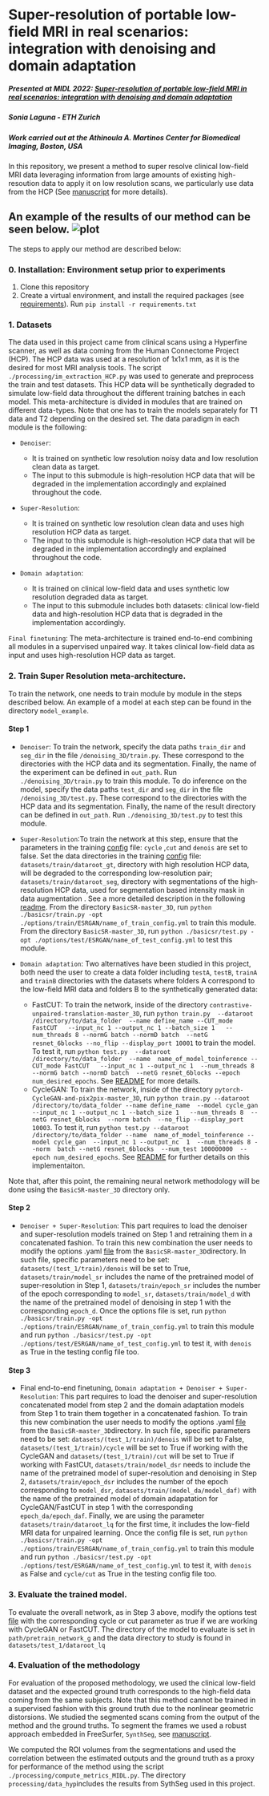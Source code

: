 # Super-resolution of portable low-field MRI in real scenarios: integration with denoising and domain adaptation
##### Presented at MIDL 2022: [Super-resolution of portable low-field MRI in real scenarios: integration with denoising and domain adaptation](https://openreview.net/forum?id=pinw0Gcot4T)
##### Sonia Laguna - ETH Zurich
##### Work carried out at the Athinoula A. Martinos Center for Biomedical Imaging, Boston, USA

In this repository, we present a method to super resolve clinical low-field MRI data leveraging information from large amounts of existing high-resoution data to apply it on low resolution scans, we particularly use data from the HCP (See [manuscript](https://openreview.net/forum?id=pinw0Gcot4T) for more details).

An example of the results of our method can be seen below. 
![plot](./Figure_vols.jpg)
---
The steps to apply our method are described below:
### 0. Installation: Environment setup prior to experiments
1. Clone this repository
2. Create a virtual environment, and install the required packages (see [requirements](requirements_SR.txt)). Run  `pip install -r requirements.txt`

### 1. Datasets 
The data used in this project came from clinical scans using a Hyperfine scanner, as well as data coming from the Human Connectome Project (HCP). The HCP data was used at a resolution of 1x1x1 mm, as it is the desired for most MRI analysis tools. The script `./processing/im_extraction_HCP.py` was used to generate and preprocess the train and test datasets. This HCP data will be synthetically degraded to simulate low-field data throughout the different training batches in each model.
This meta-architecture is divided in modules that are trained on different data-types. Note that one has to train the models separately for T1 data and T2 depending on the desired set. The data paradigm in each module is the following:
- `Denoiser`:
  - It is trained on synthetic low resolution noisy data and low resolution clean data as target.
  - The input to this submodule is high-resolution HCP data that will be degraded in the implementation accordingly and explained throughout the code.
- `Super-Resolution`:
  - It is trained on synthetic low resolution clean data and uses high resolution HCP data as target.
  - The input to this submodule is high-resolution HCP data that will be degraded in the implementation accordingly and explained throughout the code.
  
- `Domain adaptation`:
  - It is trained on clinical low-field data and uses synthetic low resolution degraded data as target.
  - The input to this submodule includes both datasets: clinical low-field data and high-resolution HCP data that is degraded in the implementation accordingly.
  
`Final finetuning`:  The meta-architecture is trained end-to-end combining all modules in a supervised unpaired way. It takes clinical low-field data as input and uses high-resolution HCP data as target. 


### 2. Train Super Resolution meta-architecture.
To train the network, one needs to train module by module in the steps described below. An example of a model at each step can be found in the directory `model_example`.

#### Step 1

- `Denoiser`: 
To train the network, specify the data paths `train_dir` and `seg_dir` in the file `/denoising_3D/train.py`. These correspond to the directories with the HCP data and its segmentation. Finally, the name of the experiment can be defined in `out_path`. Run `./denoising_3D/train.py` to train this module. 
To do inference on the model, specify the data paths `test_dir` and `seg_dir` in the file `/denoising_3D/test.py`. These correspond to the directories with the HCP data and its segmentation. Finally, the name of the result directory can be defined in `out_path`. Run `./denoising_3D/test.py` to test this module.  

- `Super-Resolution`:To train the network at this step, ensure that the parameters in the training [config](./BasicSR-master_3D/options/train/ESRGAN/train_ESRGAN_x4_sonia.yml) file: `cycle` ,`cut` and `denois` are set to false.  Set the data directories in the training [config](./BasicSR-master_3D/options/train/ESRGAN/train_ESRGAN_x4_sonia.yml) file: `datasets/train/dataroot_gt`, directory with high resolution HCP data, will be degraded to the corresponding low-resolution pair; `datasets/train/dataroot_seg`, directory with segmentations of the high-resolution HCP data, used for segmentation based intensity mask in data augmentation . See a more detailed description in the following [readme](./BasicSR-master_3D/README.md).
From the directory `BasicSR-master_3D`, run `python ./basicsr/train.py -opt ./options/train/ESRGAN/name_of_train_config.yml` to train this module. 
From the directory `BasicSR-master_3D`, run `python ./basicsr/test.py -opt ./options/test/ESRGAN/name_of_test_config.yml` to test this module. 

- `Domain adaptation`: Two alternatives have been studied in this project, both need the user to create a data folder including `testA`, `testB`, `trainA` and `trainB` directories with the datasets where folders A correspond to the low-field MRI data and folders B to the synthetically generated data: 
  - FastCUT: To train the network, inside of the directory `contrastive-unpaired-translation-master_3D`, run `python train.py  --dataroot /directory/to/data_folder  --name define_name --CUT_mode FastCUT   --input_nc 1 --output_nc 1 --batch_size 1   --num_threads 8 --normG batch --normD batch  --netG resnet_6blocks --no_flip --display_port 10001` to train the model.
To test it, run `python test.py  --dataroot /directory/to/data_folder  --name  name_of_model_toinference --CUT_mode FastCUT   --input_nc 1 --output_nc 1  --num_threads 8 --normG batch --normD batch  --netG resnet_6blocks --epoch num_desired_epochs`.  See [README](./contrastive-unpaired-translation-master_3D/README.md) for more details. 
  - CycleGAN: To train the network, inside of the directory `pytorch-CycleGAN-and-pix2pix-master_3D`, run `python train.py --dataroot /directory/to/data_folder --name define_name  --model cycle_gan   --input_nc 1 --output_nc 1 --batch_size 1   --num_threads 8  --netG resnet_6blocks  --norm batch  --no_flip --display_port 10003`. To test it, run `python test.py --dataroot /directory/to/data_folder --name  name_of_model_toinference --model cycle_gan  --input_nc 1 --output_nc  1  --num_threads 8 --norm  batch --netG resnet_6blocks  --num_test 100000000  --epoch num_desired_epochs`. See [README](./pytorch-CycleGAN-and-pix2pix-master_3D/README.md) for further details on this implementaiton. 

Note that, after this point, the remaining neural network methodology will be done using the `BasicSR-master_3D` directory only. 
#### Step 2
- `Denoiser + Super-Resolution`: This part requires to load the denoiser and super-resolution models trained on Step 1 and retraining them in a concatenated fashion. To train this new combination the user needs to modify the options .yaml [file](./BasicSR-master_3D/options/train/ESRGAN/train_ESRGAN_x4_sonia.yml) from the `BasicSR-master_3D`directory. In such file, specific parameters need to be set: `datasets/(test_1/train)/denois` will be set to True, `datasets/train/model_sr` includes the name of the pretrained model of super-resolution in Step 1, `datasets/train/epoch_sr` includes the number of the epoch corresponding to `model_sr`,  `datasets/train/model_d` with the name of the pretrained model of denoising in step 1 with the corresponding `epoch_d`. Once the options file is set, run `python ./basicsr/train.py -opt ./options/train/ESRGAN/name_of_train_config.yml` to train this module and run `python ./basicsr/test.py -opt ./options/test/ESRGAN/name_of_test_config.yml` to test it, with `denois` as True in the testing config file too.    

#### Step 3
- Final end-to-end finetuning, `Domain adaptation + Denoiser + Super-Resolution`: This part requires to load the denoiser and super-resolution concatenated model from step 2 and the domain adaptation models from Step 1 to train them together in a concatenated fashion.  To train this new combination the user needs to modify the options .yaml [file](./BasicSR-master_3D/options/train/ESRGAN/train_ESRGAN_x4_sonia.yml) from the `BasicSR-master_3D`directory. In such file, specific parameters need to be set: `datasets/(test_1/train)/denois` will be set to False, `datasets/(test_1/train)/cycle` will be set to True if working with the CycleGAN and `datasets/(test_1/train)/cut` will be set to True if working with FastCUt, `datasets/train/model_dsr` needs to include the name of the pretrained model of super-resolution and denoising in Step 2, `datasets/train/epoch_dsr` includes the number of the epoch corresponding to `model_dsr`,  `datasets/train/(model_da/model_daf)` with the name of the pretrained model of domain adapatation for CycleGAN/FastCUT in step 1 with the corresponding `epoch_da/epoch_daf`. Finally, we are using the parameter `datasets/train/dataroot_lq` for the first time, it includes the low-field MRI data for unpaired learning. Once the config file is set, run `python ./basicsr/train.py -opt ./options/train/ESRGAN/name_of_train_config.yml` to train this module and run `python ./basicsr/test.py -opt ./options/test/ESRGAN/name_of_test_config.yml` to test it, with `denois` as False and `cycle/cut` as True in the testing config file too.    

### 3. Evaluate the trained model. 
To evaluate the overall network, as in Step 3 above, modify the options test [file](./BasicSR-master_3D/options/test/ESRGAN/test_ESRGAN_x4_woGT_sonia.yml) with the corresponding cycle or cut parameter as true if we are working with CycleGAN or FastCUT. The directory of the model to evaluate is set in `path/pretrain_network_g` and the data directory to study is found in `datasets/test_1/dataroot_lq`


### 4. Evaluation of the methodology

For evaluation of the proposed methodology, we used the clinical low-field dataset and the expected ground truth corresponds to the high-field data coming from the same subjects. Note that this method cannot be trained in a supervised fashion with this ground truth due to the nonlinear geometric distorsions. 
We studied the segmented scans coming from the output of the method and the ground truths. To segment the frames we used a robust approach embedded in FreeSurfer, `SynthSeg`, see [manuscript](https://openreview.net/pdf?id=Qz2DgRQGlP). 

We computed the ROI volumes from the segmentations and used the correlation between the estimated outputs and the ground truth as a proxy for performance of the method using the script `./processing/compute_metrics_MIDL.py`. The directory `processing/data_hyp`includes the results from SythSeg used in this project. 

